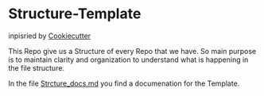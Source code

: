 # Structure-Template
inpisried by  [Cookiecutter](https://drivendata.github.io/cookiecutter-data-science/) 


This Repo give us a Structure of every Repo that we have.
So main purpose is to maintain clarity and organization to understand what is happening in the file structure.

In the file [Strcture_docs.md](https://github.com/RiccardoDAndrea/Structure-Template/blob/main/Strucuture_docs.md) you find a documenation for the Template.


